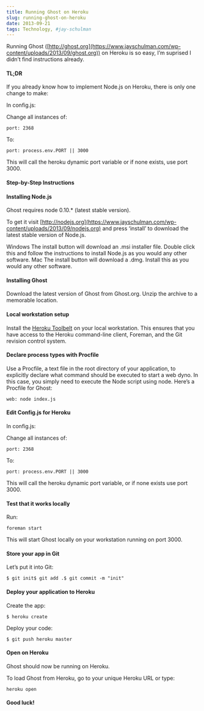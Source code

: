 ```yaml
---
title: Running Ghost on Heroku
slug: running-ghost-on-heroku
date: 2013-09-21
tags: Technology, #jay-schulman
---
```


Running Ghost ([http://ghost.org](https://www.jayschulman.com/wp-content/uploads/2013/09/ghost.org)) on Heroku is so easy, I’m suprised I didn’t find instructions already.

#### TL;DR

If you already know how to implement Node.js on Heroku, there is only one change to make:

In config.js:

Change all instances of:

    port: 2368

To:

    port: process.env.PORT || 3000

This will call the heroku dynamic port variable or if none exists, use port 3000.

#### Step-by-Step Instructions

#### Installing Node.js

Ghost requires node 0.10.* (latest stable version).

To get it visit [http://nodejs.org](https://www.jayschulman.com/wp-content/uploads/2013/09/nodejs.org) and press ‘install’ to download the latest stable version of Node.js.

Windows
The install button will download an .msi installer file. Double click this and follow the instructions to install Node.js as you would any other software.
Mac
The install button will download a .dmg. Install this as you would any other software.

#### Installing Ghost

Download the latest version of Ghost from Ghost.org. Unzip the archive to a memorable location.

#### Local workstation setup

Install the [Heroku Toolbelt](https://www.jayschulman.com/wp-content/uploads/2013/09/toolbelt.heroku.com) on your local workstation. This ensures that you have access to the Heroku command-line client, Foreman, and the Git revision control system.

#### Declare process types with Procfile

Use a Procfile, a text file in the root directory of your application, to explicitly declare what command should be executed to start a web dyno. In this case, you simply need to execute the Node script using node.
Here’s a Procfile for Ghost:

    web: node index.js

#### Edit Config.js for Heroku

In config.js:

Change all instances of:

    port: 2368

To:

    port: process.env.PORT || 3000

This will call the heroku dynamic port variable, or if none exists use port 3000.

#### Test that it works locally

Run:

    foreman start

This will start Ghost locally on your workstation running on port 3000.

#### Store your app in Git

Let’s put it into Git:

    $ git init$ git add .$ git commit -m "init"

#### Deploy your application to Heroku

Create the app:

    $ heroku create

Deploy your code:

    $ git push heroku master

#### Open on Heroku

Ghost should now be running on Heroku.

To load Ghost from Heroku, go to your unique Heroku URL or type:

    heroku open

#### Good luck!
